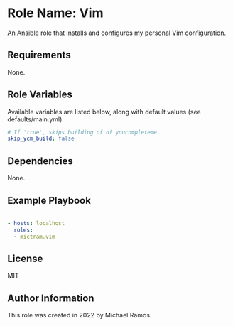 Role Name: Vim
=========

An Ansible role that installs and configures my personal Vim configuration.

Requirements
------------

None.

Role Variables
--------------

Available variables are listed below, along with default values (see defaults/main.yml):

```yml
# If 'true', skips building of of youcompleteme.
skip_ycm_build: false
```

Dependencies
------------

None.

Example Playbook
----------------

```yaml
---
- hosts: localhost
  roles:
  - mictram.vim
```

License
-------

MIT

Author Information
------------------

This role was created in 2022 by Michael Ramos.
